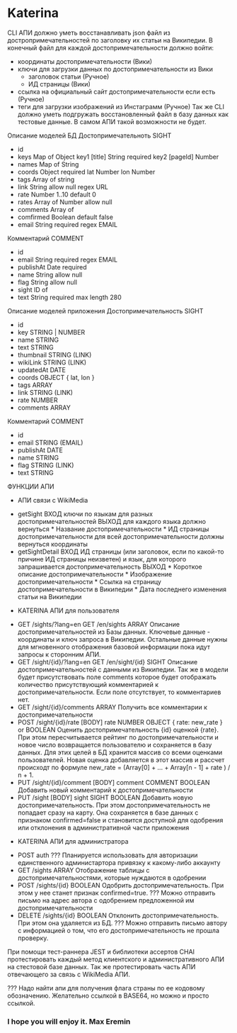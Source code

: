 # Katerina

CLI АПИ должно уметь восстанавливать json файл из достропримечательностей по заголовку их статьи на Википедии. В конечный файл для каждой достопримечательности должно войти:
* координаты достопримечательности (Вики)
* ключи для загрузки данных по достопримечательности из Вики
    * заголовок статьи (Ручное)
    * ИД страницы (Вики)
* ссылка на официальный сайт достопримечательности если есть (Ручное)
* теги для загрузки изображений из Инстаграмм (Ручное)
Так же CLI должно уметь подгружать восстановленный файл в базу данных как тестовые данные. В самом АПИ такой возможности не будет.

Описание моделей БД
Достопримечательноть SIGHT
- id
- keys
    Map of Object
        key1 [title] String required
        key2 [pageId] Number
- names
    Map of String
- coords
    Object required
        lat Number
        lon Number
- tags
    Array of string
- link
    String allow null regex URL
- rate
    Number 1..10 default 0
- rates
    Array of Number allow null
- comments
    Array of <COMMENT>
- comfirmed
    Boolean default false
- email
    String required regex EMAIL

Комментарий COMMENT
- id
- email
    String required regex EMAIL
- publishAt
    Date required
- name
    String allow null
- flag
    String allow null
- sight
    ID of <SIGHT>
- text
    String required max length 280

Описание моделей приложения
Достопримечательность SIGHT
- id
- key STRING | NUMBER
- name STRING
- text STRING
- thumbnail STRING (LINK)
- wikiLink STRING (LINK)
- updatedAt DATE
- coords OBJECT { lat, lon }
- tags ARRAY
- link STRING (LINK)
- rate NUMBER
- comments ARRAY

Комментарий COMMENT
- id
- email STRING (EMAIL)
- publishAt DATE
- name STRING
- flag STRING (LINK)
- text STRING

ФУНКЦИИ АПИ

* АПИ связи с WikiMedia
- getSight
    ВХОД ключи по языкам для разных достопримечательностей
    ВЫХОД для каждого языка должно вернуться
        * Название достопримечательности
        * ИД страницы достопримечательности
    для всей достопримечательности должны вернуться координаты
- getSightDetail
    ВХОД ИД страницы (или заголовок, если по какой-то причине ИД страницы неизветен) и язык, для которого запрашивается достопримечательность
    ВЫХОД
        * Короткое описание достопримечательности
        * Изображение достопримечательности
        * Ссылка на страницу достопримечательности в Википедии
        * Дата последнего изменения статьи на Википедии
* KATERINA АПИ для пользователя
- GET /sights/?lang=en
  GET /en/sights
  ARRAY<SIGHT>
  Описание достопримечательностей из Базы данных. Ключевые данные - координаты и ключ запроса в Википедии. Остальные данные нужны для мгновенного отображения базовой информации пока идут запросы к сторонним АПИ.
- GET /sight/{id}/?lang=en
  GET /en/sight/{id}
  SIGHT
  Описание достопримечательностей с данными из Википедии. Так же в модели будет присутствовать поле comments<NUMBER> которое будет отображать количество присутствующий комментарией к достопримечательности. Если поле отсутствует, то комментариев нет.
- GET /sight/{id}/comments
  ARRAY<COMMENT>
  Получить все комментарии к достопримечательности
- POST /sight/{id}/rate
  [BODY] rate NUMBER
  OBJECT { rate: new_rate } or BOOLEAN
  Оценить достопримечательность {id} оценкой {rate}. При этом пересчитывается рейтинг по достопримечательности и новое число возвращается пользователю и сохраняется в базу данных.
  Для этих целей в БД хранится массив со всеми оценками пользователей. Новая оценка добавляется в этот массив и рассчет происходт по формуле
  new_rate = (Array[0] + ... + Array[n - 1] + rate ) / n + 1.
- PUT /sight/{id}/comment
  [BODY] comment COMMENT
  BOOLEAN
  Добавить новый комментарий к достопримечательности
- PUT /sight
  [BODY] sight SIGHT
  BOOLEAN
  Добавить новую достопримечательность. При этом достопримечательность не попадает сразу на карту. Она сохраняется в базе данных с признаком confirmed=false и становится доступной для одобрения или отклонения в административной части приложения
* KATERINA АПИ для администратора
- POST auth
  ???
  Планируется использовать для авторизации единственного администартора привязку к какому-либо аккаунту
- GET /sights
  ARRAY<SIGHTS>
  Отображение таблицы с достопримечательностями, которые нуждаются в одобрении
- POST /sights/{id}
  BOOLEAN
  Одобрить достопримечательность. При этом у нее станет признак confirmed=true. ??? Можно отправить письмо на адрес автора с одобрением предложенной им достопримечательности
- DELETE /sights/{id}
  BOOLEAN
  Отклонить достопримечательность. При этом она удаляется из БД. ??? Можно отправить письмо автору с информацией о том, что его достопримечательность не прошла проверку.

При помощи тест-раннера JEST и библиотеки ассертов CHAI протестировать каждый метод клиентского и административного АПИ на стестовой базе данных. Так же протестировать часть АПИ отвечающего за связь с WikiMedia АПИ.

??? Надо найти апи для получения флага страны по ее кодовому обозначению. Желательно ссылкой в BASE64, но можно и просто ссылкой.

### I hope you will enjoy it. Max Eremin
